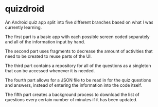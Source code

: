# quizdroid
An Android quiz app split into five different branches based on what I was currently learning.

The first part is a basic app with each possible screen coded separately and all of the information input by hand.

The second part uses fragments to decrease the amount of activities that need to be created to reuse parts of the UI.

The third part contains a repository for all of the questions as a singleton that can be accessed whenever it is needed.

The fourth part allows for a JSON file to be read in for the quiz questions and answers, instead of entering the information into the code itself.

The fifth part creates a background process to download the list of questions every certain number of minutes if it has been updated.
